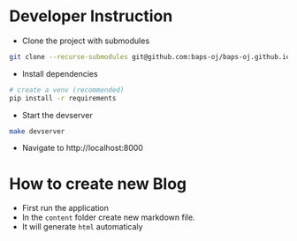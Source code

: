 # Developer Instruction

-   Clone the project with submodules

```sh
git clone --recurse-submodules git@github.com:baps-oj/baps-oj.github.io.git
```

-   Install dependencies

```sh
# create a venv (recommended)
pip install -r requirements
```

-   Start the devserver

```sh
make devserver
```

-   Navigate to http://localhost:8000

# How to create new Blog

-   First run the application
-   In the `content` folder create new markdown file.
-   It will generate `html` automaticaly
